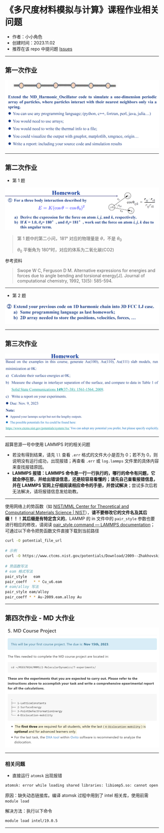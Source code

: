 # 《多尺度材料模拟与计算》课程作业相关问题

- 作者：小小角色
- 创建时间：2023.11.02
- 推荐在该 repo 中提问题 [Issues](https://gitee.com/yangsl306/MMMS-homework-questions/issues/new)

---

## 第一次作业

![Week03](assets/Week03.png)

---

## 第二次作业

- 第 1 题

![Week05-1](assets/Week05-1.png)

>第 1 题中的第二小问，181° 对应的物理量是 $\theta$，不是 $\theta_0$
>
> $\theta_0$ 平衡角为 180°时，对应的体系为二氧化碳(CO2)

参考资料
>Swope W C, Ferguson D M. Alternative expressions for energies and forces due to angle bending and torsional energy[J]. Journal of computational chemistry, 1992, 13(5): 585-594.

---

- 第 2 题

![Week05-2](assets/Week05-2.png)

---

## 第三次作业

![Week06](assets/Week06.png)

---

超算思源一号中使用 LAMMPS 时的相关问题

- 若没有得到结果，请先 `ll` 查看 `.err` 格式的文件大小是否为 0；若不为 0，则说明没有运行成功，出现报错；再查看 `.err` 或 `log.lammps` 文件里的具体内容来查找报错原因。
- **LAMMPS 报错：LAMMPS 命令是一行一行执行的，哪行的命令有问题，它就会停在那，并给出错误信息，还是较容易看懂的；请先自己查看报错信息，并在 LAMMPS 官网上仔细阅读相应命令的手册，并尝试解决**；尝试多次后若无法解决，请将报错信息发给助教。

---

使用网络上的势函数（如 [NIST/MML Center for Theoretical and Computational Materials Science | NIST](https://www.ctcms.nist.gov/)），**请不要修改它的文件名及其后缀！！！其后缀是有特定含义的**，LAMMP 的 in 文件中的 `pair_style` 参数也要进行相应的修改，请阅读 [pair\_style command — LAMMPS documentation](https://docs.lammps.org/pair_style.html)；可通过以下命令把势函数文件直接下载到当前路径

```bash
curl -O potential_file_url

# 示例
curl -O https://www.ctcms.nist.gov/potentials/Download/2009--Zhakhovskii-V-V-Inogamov-N-A-Petrov-Y-V-et-al--Au/2/Au-2009.eam.alloy

# 势函数写法
# eam 格式写法
pair_style   eam
pair_coeff   * * Cu_u6.eam
# eam/alloy 写法
pair_style eam/alloy
pair_coeff * * Au-2009.eam.alloy Au
```

---

## 第四次作业 - MD 大作业

![Week07](assets/Week07.png)

---

### 相关问题

- 直接运行 `atomsk` 出现报错

```bash
atomsk: error while loading shared libraries: libiomp5.so: cannot open shared object file: No such file or directory
```

原因：缺失动态链接库。编译 atomsk 过程中用到了 intel 相关库，使用前需 `module load`

解决方法：执行以下命令

```bash
module load intel/19.0.5
```

---

